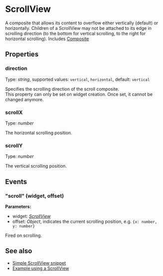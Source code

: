 # ScrollView
A composite that allows its content to overflow either vertically (default) or horizontally. Children of a ScrollView may not be attached to its edge in scrolling direction (to the bottom for vertical scrolling, to the right for horizontal scrolling).
Includes [Composite](Composite.md)

## Properties
### direction
Type: *string*, supported values: `vertical`, `horizontal`, default: `vertical`

Specifies the scrolling direction of the scroll composite.<br/>This property can only be set on widget creation. Once set, it cannot be changed anymore.
### scrollX
Type: *number*

The horizontal scrolling position.
### scrollY
Type: *number*

The vertical scrolling position.

## Events
### "scroll" (widget, offset)

**Parameters:** 

- widget: *[ScrollView](ScrollView.md)*
- offset: *Object*, indicates the current scrolling position, e.g. `{x: number, y: number}`

Fired on scrolling.


## See also
- [Simple ScrollView snippet](https://github.com/eclipsesource/tabris-js/blob/master/snippets/scrollview/scrollview.js)
- [Example using a ScrollView](https://github.com/eclipsesource/tabris-js/blob/master/examples/parallax/parallax.js)
